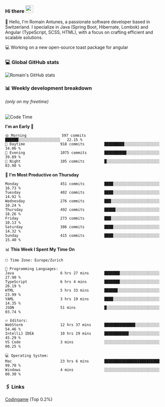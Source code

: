 ### Hi there <img src="https://media.giphy.com/media/hvRJCLFzcasrR4ia7z/giphy.gif" width="25px" height="25px">

👋 Hello, I'm Romain Antunes, a passionate software developer based in Switzerland. I specialize in Java (Spring Boot, Hibernate, Lombok) and Angular (TypeScript, SCSS, HTML), with a focus on crafting efficient and scalable solutions.

💻 Working on a new open-source toast package for angular

### 💻 Global GitHub stats
![Romain's GitHub stats](https://github-readme-streak-stats.herokuapp.com?user=RomainAntunes&theme=dark)


### 📊 Weekly development breakdown 
###### *(only on my freetime)*

<!--START_SECTION:wakastats-->
![Code Time](http://img.shields.io/badge/Code%20Time-1%2C845%20hrs%2053%20mins-blue)

**I'm an Early 🐤** 

```text
🌞 Morning                597 commits         ██████░░░░░░░░░░░░░░░░░░░   22.15 % 
🌆 Daytime                918 commits         █████████░░░░░░░░░░░░░░░░   34.06 % 
🌃 Evening                1075 commits        ██████████░░░░░░░░░░░░░░░   39.89 % 
🌙 Night                  105 commits         █░░░░░░░░░░░░░░░░░░░░░░░░   03.90 % 
```
📅 **I'm Most Productive on Thursday** 

```text
Monday                   451 commits         ████░░░░░░░░░░░░░░░░░░░░░   16.73 % 
Tuesday                  402 commits         ████░░░░░░░░░░░░░░░░░░░░░   14.92 % 
Wednesday                276 commits         ███░░░░░░░░░░░░░░░░░░░░░░   10.24 % 
Thursday                 492 commits         █████░░░░░░░░░░░░░░░░░░░░   18.26 % 
Friday                   273 commits         ███░░░░░░░░░░░░░░░░░░░░░░   10.13 % 
Saturday                 386 commits         ████░░░░░░░░░░░░░░░░░░░░░   14.32 % 
Sunday                   415 commits         ████░░░░░░░░░░░░░░░░░░░░░   15.40 % 
```


📊 **This Week I Spent My Time On** 

```text
🕑︎ Time Zone: Europe/Zurich

💬 Programming Languages: 
Java                     6 hrs 27 mins       ███████░░░░░░░░░░░░░░░░░░   27.90 % 
TypeScript               6 hrs 4 mins        ███████░░░░░░░░░░░░░░░░░░   26.19 % 
HTML                     5 hrs 33 mins       ██████░░░░░░░░░░░░░░░░░░░   23.99 % 
YAML                     3 hrs 19 mins       ████░░░░░░░░░░░░░░░░░░░░░   14.35 % 
JSON                     51 mins             █░░░░░░░░░░░░░░░░░░░░░░░░   03.74 % 

🔥 Editors: 
WebStorm                 12 hrs 37 mins      ██████████████░░░░░░░░░░░   54.46 % 
IntelliJ IDEA            10 hrs 29 mins      ███████████░░░░░░░░░░░░░░   45.29 % 
VS Code                  3 mins              ░░░░░░░░░░░░░░░░░░░░░░░░░   00.25 % 

💻 Operating System: 
Mac                      23 hrs 6 mins       █████████████████████████   99.70 % 
Windows                  4 mins              ░░░░░░░░░░░░░░░░░░░░░░░░░   00.30 % 
```


<!--END_SECTION:wakastats-->

### 🖇 Links

[Codingame](https://www.codingame.com/profile/defc3ee5279aecc1bb6114e1f994ea9b3325423) (Top 0.2%)
